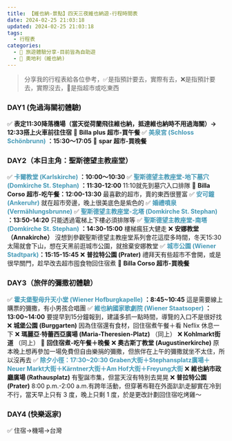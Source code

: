 ```yaml
---
title: 【維也納-景點】四天三夜維也納遊-行程時間表
date: 2024-02-25 21:03:18
updated: 2024-02-25 21:03:18
tags:
  - 行程表
categories: 
  - 🌴 旅遊體驗分享-目前皆為自助遊
  - 🥥 奧地利（維也納)  
---
```

>分享我的行程表給各位參考，✅是指預計要去，實際有去，❌是指預計要去，實際沒去，🍜是指超市或吃東西 
<!-- more -->

### DAY1 (免過海關初體驗)
✅ **表定11:30降落機場（當天從荷蘭飛往維也納，抵達維也納時不用過海關）-> 12:33搭上火車前往住宿** 
🍜 **Billa plus 超市-買午餐**
✅ **<font color=#4599B6>美泉宮 (Schloss Schönbrunn)</font> ：15:30～17:05**
🍜 **spar 超市-買晚餐**

### DAY2（本日主角：聖斯德望主教座堂）
✅ **<font color=#4599B6>卡爾教堂 (Karlskirche)</font> ：10:00～10:30**
✅ **<font color=#4599B6>聖斯德望主教座堂-地下墓穴 (Domkirche St. Stephan)</font> ：11:30-12:00**
 11:10就先到墓穴入口排隊
🍜 **Billa Corso 超市-吃午餐：12:00-13:30**
最喜歡的超市，賣的東西很豐富
✅ **<font color=#4599B6>安可鐘 (Ankeruhr)</font>**
就在超市旁邊，晚上很美底色是紫色的
✅ **<font color=#4599B6>婚禮噴泉 (Vermählungsbrunne)</font>**
✅ **<font color=#4599B6>聖斯德望主教座堂-北塔 (Domkirche St. Stephan)</font> ：13:50-14:20**
只能透過電梯上下樓必須排隊等
✅ **<font color=#4599B6>聖斯德望主教座堂-南塔 (Domkirche St. Stephan)</font> ：14:30-15:00**
樓梯瘋狂大健走
❌ **安娜教堂（Annakirche）**
沒想到參觀聖斯德望主教座堂系列會花這麼多時間，冬天15:30太陽就會下山，想在天黑前逛城市公園，就捨棄安娜教堂
✅ **<font color=#4599B6>城市公園 (Wiener Stadtpark)</font>：15:15-15:45**
❌ **普拉特公園 (Prater)**
禮拜天有些超市不會開，或是很早關門，趁早改去超市囤食物回住宿煮
🍜 **Billa Corso 超市-買晚餐**

### DAY3（旅伴的彌撒初體驗）
✅ **<font color=#4599B6>霍夫堡聖母升天小堂 (Wiener Hofburgkapelle)</font> ：8:45~10:45**
這是需要線上購票的彌撒，有小男孩合唱團
✅ **<font color=#4599B6>維也納國家歌劇院 (Wiener Staatsoper)</font> ：13:00~14:00**
要提早到15分鐘報到，建議多抓一點時間，導覽的入口不是很好找
❌ **城堡公園 (Burggarten)**
因為住宿還有食材，回住宿煮午餐＋看 Neflix 休息一下
❌ **瑪麗亞·特蕾西亞廣場 (Maria-Theresien-Platz)** （同上）
❌ **Kohlmarkt街道** （同上）
🍜 **回住宿煮-吃午餐＋晚餐**
❌ **奧古斯丁教堂 (Augustinerkirche)**
原本晚上想再參加一場免費但自由樂捐的彌撒，但旅伴在上午的彌撒就坐不太住，所以沒再去
✅ <font color=#4599B6>**除夕小徑：17:30~20:30
Graben大街＋Stephansplatz廣場＋Neuer Markt大街＋Kärntner大街＋Am Hof大街＋Freyung大街**</font>
❌ **維也納市政廳廣場 (Rathausplatz)** 
有聖誕市集，但當天沒有特別去晃晃
❌ **普拉特公園 (Prater)**
8:00 p.m.-2:00 a.m.有跨年活動，但穿著布鞋在外面趴趴走腳實在冷到不行，當天早上只有 3 度，晚上只剩 1 度，於是更改計劃回住宿吃烤雞～

### DAY4  (快樂返家)
✅ 住宿->機場->台灣 

